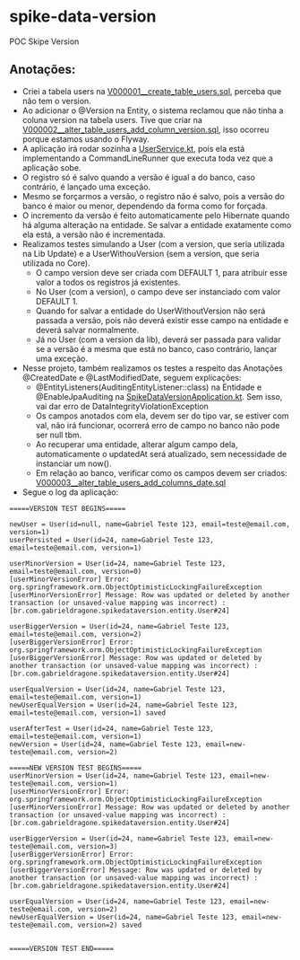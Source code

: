 # spike-data-version
POC Skipe Version

## Anotações:
* Criei a tabela users na [V000001__create_table_users.sql](src%2Fmain%2Fresources%2Fdb%2Fmigration%2FV000001__create_table_users.sql), perceba que não tem o version.
* Ao adicionar o @Version na Entity, o sistema reclamou que não tinha a coluna version na tabela users. Tive que criar na [V000002__alter_table_users_add_column_version.sql](src%2Fmain%2Fresources%2Fdb%2Fmigration%2FV000002__alter_table_users_add_column_version.sql), isso ocorreu porque estamos usando o Flyway.
* A aplicação irá rodar sozinha a [UserService.kt](src%2Fmain%2Fkotlin%2Fbr%2Fcom%2Fgabrieldragone%2Fspikedataversion%2Fservice%2FUserService.kt), pois ela está implementando a CommandLineRunner que executa toda vez que a aplicação sobe.
* O registro só é salvo quando a versão é igual a do banco, caso contrário, é lançado uma exceção.
* Mesmo se forçarmos a versão, o registro não é salvo, pois a versão do banco é maior ou menor, dependendo da forma como for forçada.
* O incremento da versão é feito automaticamente pelo Hibernate quando há alguma alteração na entidade. Se salvar a entidade exatamente como ela está, a versão não é incrementada.
* Realizamos testes simulando a User (com a version, que seria utilizada na Lib Update) e a UserWithouVersion (sem a version, que seria utilizada no Core).
  * O campo version deve ser criada com DEFAULT 1, para atribuir esse valor a todos os registros já existentes.
  * No User (com a version), o campo deve ser instanciado com valor DEFAULT 1.
  * Quando for salvar a entidade do UserWithoutVersion não será passada a versão, pois não deverá existir esse campo na entidade e deverá salvar normalmente.
  * Já no User (com a version da lib), deverá ser passada para validar se a versão é a mesma que está no banco, caso contrário, lançar uma exceção.
* Nesse projeto, também realizamos os testes a respeito das Anotações @CreatedDate e @LastModifiedDate, seguem explicações:
  * @EntityListeners(AuditingEntityListener::class) na Entidade e @EnableJpaAuditing na [SpikeDataVersionApplication.kt](src%2Fmain%2Fkotlin%2Fbr%2Fcom%2Fgabrieldragone%2Fspikedataversion%2FSpikeDataVersionApplication.kt). Sem isso, vai dar erro de DataIntegrityViolationException 
  * Os campos anotados com ela, devem ser do tipo var, se estiver com val, não irá funcionar, ocorrerá erro de campo no banco não pode ser null tbm. 
  * Ao recuperar uma entidade, alterar algum campo dela, automaticamente o updatedAt será atualizado, sem necessidade de instanciar um now().
  * Em relação ao banco, verificar como os campos devem ser criados: [V000003__alter_table_users_add_columns_date.sql](src%2Fmain%2Fresources%2Fdb%2Fmigration%2FV000003__alter_table_users_add_columns_date.sql)
* Segue o log da aplicação:
```
=====VERSION TEST BEGINS=====

newUser = User(id=null, name=Gabriel Teste 123, email=teste@email.com, version=1)
userPersisted = User(id=24, name=Gabriel Teste 123, email=teste@email.com, version=1)

userMinorVersion = User(id=24, name=Gabriel Teste 123, email=teste@email.com, version=0)
[userMinorVersionError] Error: org.springframework.orm.ObjectOptimisticLockingFailureException
[userMinorVersionError] Message: Row was updated or deleted by another transaction (or unsaved-value mapping was incorrect) : [br.com.gabrieldragone.spikedataversion.entity.User#24]

userBiggerVersion = User(id=24, name=Gabriel Teste 123, email=teste@email.com, version=2)
[userBiggerVersionError] Error: org.springframework.orm.ObjectOptimisticLockingFailureException
[userBiggerVersionError] Message: Row was updated or deleted by another transaction (or unsaved-value mapping was incorrect) : [br.com.gabrieldragone.spikedataversion.entity.User#24]

userEqualVersion = User(id=24, name=Gabriel Teste 123, email=teste@email.com, version=1)
newUserEqualVersion = User(id=24, name=Gabriel Teste 123, email=teste@email.com, version=1) saved

userAfterTest = User(id=24, name=Gabriel Teste 123, email=teste@email.com, version=1)
newVersion = User(id=24, name=Gabriel Teste 123, email=new-teste@email.com, version=2)

=====NEW VERSION TEST BEGINS=====
userMinorVersion = User(id=24, name=Gabriel Teste 123, email=new-teste@email.com, version=1)
[userMinorVersionError] Error: org.springframework.orm.ObjectOptimisticLockingFailureException
[userMinorVersionError] Message: Row was updated or deleted by another transaction (or unsaved-value mapping was incorrect) : [br.com.gabrieldragone.spikedataversion.entity.User#24]

userBiggerVersion = User(id=24, name=Gabriel Teste 123, email=new-teste@email.com, version=3)
[userBiggerVersionError] Error: org.springframework.orm.ObjectOptimisticLockingFailureException
[userBiggerVersionError] Message: Row was updated or deleted by another transaction (or unsaved-value mapping was incorrect) : [br.com.gabrieldragone.spikedataversion.entity.User#24]

userEqualVersion = User(id=24, name=Gabriel Teste 123, email=new-teste@email.com, version=2)
newUserEqualVersion = User(id=24, name=Gabriel Teste 123, email=new-teste@email.com, version=2) saved


=====VERSION TEST END=====
```